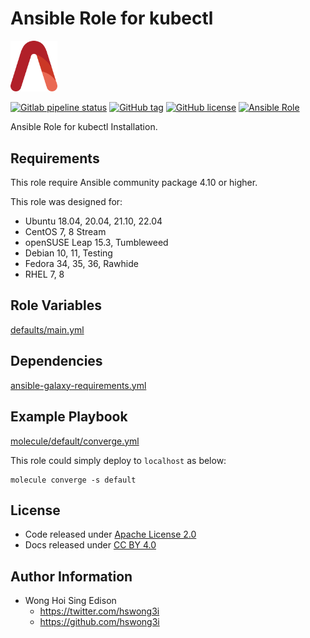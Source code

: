 # Ansible Role for kubectl

<img src="/alvistack.svg" width="75" alt="AlviStack">

[![Gitlab pipeline status](https://img.shields.io/gitlab/pipeline/alvistack/ansible-role-kube_kubectl/master)](https://gitlab.com/alvistack/ansible-role-kube_kubectl/-/pipelines)
[![GitHub tag](https://img.shields.io/github/tag/alvistack/ansible-role-kube_kubectl.svg)](https://github.com/alvistack/ansible-role-kube_kubectl/tags)
[![GitHub license](https://img.shields.io/github/license/alvistack/ansible-role-kube_kubectl.svg)](https://github.com/alvistack/ansible-role-kube_kubectl/blob/master/LICENSE)
[![Ansible Role](https://img.shields.io/badge/galaxy-alvistack.kube_kubectl-blue.svg)](https://galaxy.ansible.com/alvistack/kube_kubectl)

Ansible Role for kubectl Installation.

## Requirements

This role require Ansible community package 4.10 or higher.

This role was designed for:

  - Ubuntu 18.04, 20.04, 21.10, 22.04
  - CentOS 7, 8 Stream
  - openSUSE Leap 15.3, Tumbleweed
  - Debian 10, 11, Testing
  - Fedora 34, 35, 36, Rawhide
  - RHEL 7, 8

## Role Variables

[defaults/main.yml](defaults/main.yml)

## Dependencies

[ansible-galaxy-requirements.yml](ansible-galaxy-requirements.yml)

## Example Playbook

[molecule/default/converge.yml](molecule/default/converge.yml)

This role could simply deploy to `localhost` as below:

    molecule converge -s default

## License

  - Code released under [Apache License 2.0](LICENSE)
  - Docs released under [CC BY 4.0](http://creativecommons.org/licenses/by/4.0/)

## Author Information

  - Wong Hoi Sing Edison
      - <https://twitter.com/hswong3i>
      - <https://github.com/hswong3i>
